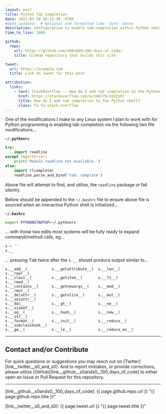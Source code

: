 ```yaml
---
layout: post
title: Python Tab Completion
date: 2021-03-28 16:12:36 -0700
#date_updated:  # Optional and formatted like 'date' above
description: Configuration to enable tab-completion within Python shell
time_to_live: 1800

github:
  repo:
    url: https://github.com/S0AndS0/100-days-of-code/
    title: GitHub repository that builds this site

tweet:
  url: https://example.com
  title: Link to Tweet for this post

attribution:
  links:
    - text: StackOverflow -- How do I add tab completion to the Python shell?
      href: https://stackoverflow.com/a/246779/2632107
      title: How do I add tab completion to the Python shell?
      class: fa fa-stack-overflow
---
```




One of the modifications I make to any Linux system I plan to work with for Python programming is enabling tab-completion via the following two file modifications...


**`~/.pythonrc`**


```python
try:
    import readline
except ImportError:
    print('Module readline not available.')
else:
    import rlcompleter
    readline.parse_and_bind('tab: complete')
```


Above file will attempt to find, and utilize, the `readline` package or fail silently.


Bellow should be appended to the `~/.bashrc` file to ensure above file is sourced when an interactive Python shell is initialized...


**`~/.bashrc`**


```bash
export PYTHONSTARTUP=~/.pythonrc
```


... with those two edits most systems will be fully ready to expand command/method calls, eg...


```python
s = ''
s.__
```


... pressing <kbd>Tab</kbd> twice after the `s.__` should produce output similar to...


```
s.__add__(           s.__getattribute__(  s.__len__(           s.__repr__(
s.__class__(         s.__getitem__(       s.__lt__(            s.__rmod__(
s.__contains__(      s.__getnewargs__(    s.__mod__(           s.__rmul__(
s.__delattr__(       s.__getslice__(      s.__mul__(           s.__setattr__(
s.__doc__            s.__gt__(            s.__ne__(            s.__sizeof__(
s.__eq__(            s.__hash__(          s.__new__(           s.__str__(
s.__format__(        s.__init__(          s.__reduce__(        s.__subclasshook__(
s.__ge__(            s.__le__(            s.__reduce_ex__(     
```


______



## Contact and/or Contribute
[heading__contact_andor_contribute]: #contact-andor-contribute


For quick questions or suggestions you may reach out on [Twitter][link__twitter__s0_and_s0]. And to report mistakes, or provide corrections, please utilize [GitHub][link__github__s0ands0__100_days_of_code] to either open an Issue or Pull Request for this repository.


______



[link__github__s0ands0__100_days_of_code]: {{ page.github.repo.url }} "{{ page.github.repo.title }}"

[link__twitter__s0_and_s0]: {{ page.tweet.url }} "{{ page.tweet.title }}"

